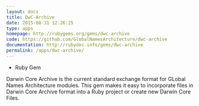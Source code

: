 ```yaml
---
layout: docs
title: DwC-Archive
date: 2015-08-31 12:26:25
type: apps
homepage: http://rubygems.org/gems/dwc-archive
code: https://github.com/GlobalNamesArchitecture/dwc-archive
documentation: http://rubydoc.info/gems/dwc-archive
permalink: /apps/dwc-archive/
---
```


<div class="note library">
  <ul>
    <li>Ruby Gem</li>
  </ul>

  <p> Darwin Core Archive is the current standard exchange format for GLobal
  Names Architecture modules. This gem makes it easy to incorporate files in
  Darwin Core Archive format into a Ruby project or create new Darwin Core
  Files.  </p>

</div>
